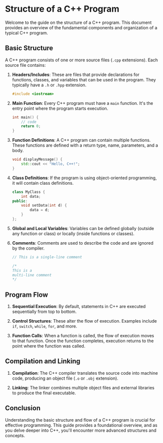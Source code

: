 
# Structure of a C++ Program

Welcome to the guide on the structure of a C++ program. This document provides an overview of the fundamental components and organization of a typical C++ program.

## Basic Structure

A C++ program consists of one or more source files (`.cpp` extensions). Each source file contains:

1. **Headers/Includes**: These are files that provide declarations for functions, classes, and variables that can be used in the program. They typically have a `.h` or `.hpp` extension.

   ```cpp
   #include <iostream>
   ```

2. **Main Function**: Every C++ program must have a `main` function. It's the entry point where the program starts execution.

   ```cpp
   int main() {
       // code
       return 0;
   }
   ```

3. **Function Definitions**: A C++ program can contain multiple functions. These functions are defined with a return type, name, parameters, and a body.

   ```cpp
   void displayMessage() {
       std::cout << "Hello, C++!";
   }
   ```

4. **Class Definitions**: If the program is using object-oriented programming, it will contain class definitions.

   ```cpp
   class MyClass {
       int data;
   public:
       void setData(int d) {
           data = d;
       }
   };
   ```

5. **Global and Local Variables**: Variables can be defined globally (outside any function or class) or locally (inside functions or classes).

6. **Comments**: Comments are used to describe the code and are ignored by the compiler.

   ```cpp
   // This is a single-line comment
   
   /* 
   This is a 
   multi-line comment
   */
   ```

## Program Flow

1. **Sequential Execution**: By default, statements in C++ are executed sequentially from top to bottom.

2. **Control Structures**: These alter the flow of execution. Examples include `if`, `switch`, `while`, `for`, and more.

3. **Function Calls**: When a function is called, the flow of execution moves to that function. Once the function completes, execution returns to the point where the function was called.

## Compilation and Linking

1. **Compilation**: The C++ compiler translates the source code into machine code, producing an object file (`.o` or `.obj` extension).

2. **Linking**: The linker combines multiple object files and external libraries to produce the final executable.

## Conclusion

Understanding the basic structure and flow of a C++ program is crucial for effective programming. This guide provides a foundational overview, and as you delve deeper into C++, you'll encounter more advanced structures and concepts.
